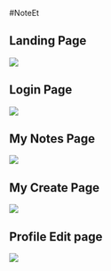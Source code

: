 #NoteEt
<h2> Landing Page</h2>
<img src ="https://user-images.githubusercontent.com/91479383/185085443-c49c6370-7309-4789-92bc-c99c9ed19a5f.png" />
<h2> Login Page</h2>
<img src ="https://user-images.githubusercontent.com/91479383/185086181-e695560a-8c4f-4267-b083-e165c6155b69.png" />
<h2> My Notes Page</h2>
<img src ="https://user-images.githubusercontent.com/91479383/185086811-d77becb1-cb19-4225-b565-19a83070b264.png" />
<h2> My Create Page</h2>
<img src ="https://user-images.githubusercontent.com/91479383/185086512-c4776a1e-6aa9-44fa-922c-c0a5bdaec454.png" />
<h2> Profile Edit page</h2>
<img src ="https://user-images.githubusercontent.com/91479383/185086641-890672f8-3153-420d-9f06-2fb10a08f15f.png" />
